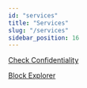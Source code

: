 ```yaml
---
id: "services"
title: "Services"
slug: "/services"
sidebar_position: 16
---
```


[Check Confidentiality](/services/check-confidentiality)

[Block Explorer](/services/block-explorer)